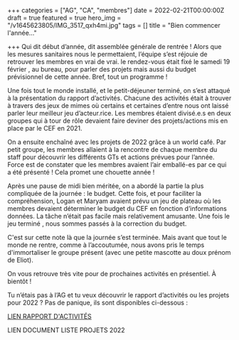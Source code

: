 +++
categories = ["AG", "CA", "membres"]
date = 2022-02-21T00:00:00Z
draft = true
featured = true
hero_img = "/v1645623805/IMG_3517_qxh4mi.jpg"
tags = []
title = "Bien commencer l'année..."

+++
Qui dit début d’année, dit assemblée générale de rentrée ! Alors que les mesures sanitaires nous le permettaient, l’équipe s’est réjouie de retrouver les membres en vrai de vrai. le rendez-vous était fixé le samedi 19 février , au bureau, pour parler des projets mais aussi du budget prévisionnel de cette année. Bref, tout un programme !

Une fois tout le monde installé, et le petit-déjeuner terminé, on s’est attaqué à la présentation du rapport d’activités. Chacune des activités était à trouver à travers des jeux de mimes où certains et certaines d’entre nous ont laissé parler leur meilleur jeu d’acteur.rice. Les membres étaient divisé.e.s en deux groupes qui à tour de rôle devaient faire deviner des projets/actions mis en place par le CEF en 2021.

On a ensuite enchaîné avec les projets de 2022 grâce à un world café. Par petit groupe, les membres allaient à la rencontre de chaque membre du staff pour découvrir les différents GTs et actions prévues pour l’année. Force est de constater que les membres avaient l’air emballé-es par ce qui a été présenté ! Cela promet une chouette année !

Après une pause de midi bien méritée, on a abordé la partie la plus compliquée de la journée : le budget. Cette fois, et pour faciliter la compréhension, Logan et Maryam avaient prévu un jeu de plateau où les membres devaient déterminer le budget du CEF en fonction d’informations données. La tâche n’était pas facile mais relativement amusante. Une fois le jeu terminé , nous sommes passés à la correction du budget.

C'est sur cette note là que la journée s’est terminée. Mais avant que tout le monde ne rentre, comme à l’accoutumée, nous avons pris le temps d'immortaliser le groupe présent (avec une petite mascotte au doux prénom de Eliot).

On vous retrouve très vite pour de prochaines activités en présentiel. À bientôt !

Tu n’étais pas à l’AG et tu veux découvrir le rapport d’activités ou les projets pour 2022 ? Pas de panique, ils sont disponibles ci-dessous :

[LIEN RAPPORT D'ACTIVITÉS](https://res.cloudinary.com/cefasbl/image/upload/v1645624127/RA_CEF_2021__ktjp3i.pdf)

LIEN DOCUMENT LISTE PROJETS 2022